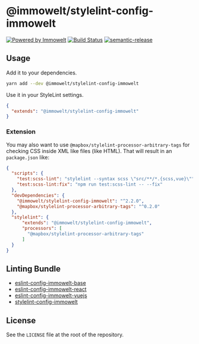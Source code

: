# @immowelt/stylelint-config-immowelt

[![Powered by Immowelt](https://img.shields.io/badge/powered%20by-immowelt-yellow.svg?colorB=ffb200)](https://stackshare.io/immowelt-group/)
[![Build Status](https://travis-ci.org/ImmoweltGroup/stylelint-config-immowelt.svg?branch=master)](https://travis-ci.org/ImmoweltGroup/stylelint-config-immowelt)
[![semantic-release](https://img.shields.io/badge/%20%20%F0%9F%93%A6%F0%9F%9A%80-semantic--release-e10079.svg)](https://github.com/semantic-release/semantic-release)

## Usage

Add it to your dependencies.

```bash
yarn add --dev @immowelt/stylelint-config-immowelt
```

Use it in your StyleLint settings.

```json
{
  "extends": "@immowelt/stylelint-config-immowelt"
}
```

### Extension

You may also want to use ```@mapbox/stylelint-processor-arbitrary-tags``` for checking CSS inside XML like files (like HTML). That will result in an ```package.json``` like:

```json
{
  "scripts": {
    "test:scss-lint": "stylelint --syntax scss \"src/**/*.{scss,vue}\"",
    "test:scss-lint:fix": "npm run test:scss-lint -- --fix"
  },
  "devDependencies": {
    "@immowelt/stylelint-config-immowelt": "^2.2.0",
    "@mapbox/stylelint-processor-arbitrary-tags": "^0.2.0"
  },
  "stylelint": {
      "extends": "@immowelt/stylelint-config-immowelt",
      "processors": [
        "@mapbox/stylelint-processor-arbitrary-tags"
      ]
  }
}
```

## Linting Bundle

* [eslint-config-immowelt-base](https://github.com/ImmoweltGroup/eslint-config-immowelt-base)
* [eslint-config-immowelt-react](https://github.com/ImmoweltGroup/eslint-config-immowelt-react)
* [eslint-config-immowelt-vuejs](https://github.com/ImmoweltGroup/eslint-config-immowelt-vuejs)
* [stylelint-config-immowelt](https://github.com/ImmoweltGroup/stylelint-config-immowelt)

## License

See the `LICENSE` file at the root of the repository.
